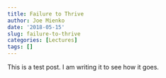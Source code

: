 ```yaml
---
title: Failure to Thrive
author: Joe Mienko
date: '2018-05-15'
slug: failure-to-thrive
categories: [Lectures]
tags: []
---
```


This is a test post. I am writing it to see how it goes. 